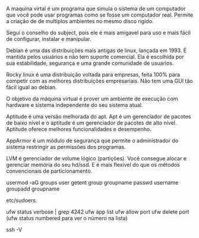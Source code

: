 A maquina virtal é um programa que simula o sistema de um computador que você pode usar programas como se fosse um computador real. Permite a criação de de multiplos ambientes no mesmo disco rigido.

Segui o conselho do subject, pois ele é mais amigavel para uso e mais fácil de configurar, instalar e manipular.

Debian é uma das distribuições mais antigas de linux, lançada em 1993. É mantida pelos usuários e não tem suporte comercial. Ela é escolhida por sua estabilidade, segurança e uma grande comunidade de usuarios.

Rocky linux é uma distribuição voltada para empresas, feita 100% para competir com as melhores distribuições empresariais. Não tem uma GUI tão fácil igual ao debian.

O objetivo da máquina virtual é prover um ambiente de execução com hardware e sistema independente do seu sistema atual.

Aptitude é uma versão melhorada do apt. 
Apt é um gerenciador de pacotes de baixo nível e o aptitude é um gerenciador de pacotes de alto nível.
Aptitude oferece melhores funcionalidades e desempenho.

AppArmor é um módulo de segurança que permite o administrador do sistema restringir as permissões dos programas.

LVM é gerenciador de volume lógico (partições). Você consegue alocar e gerenciar memória do seu hd/ssd. E é mais flexível do que os métodos convencionais de particionamento.

usermod -aG groups user
getent group groupname
passwd username
groupadd groupname

etc/sudoers

ufw status verbose | grep 4242
ufw app list 
ufw allow port
ufw delete port (ufw status numbered para ver o número na lista)

ssh -V
